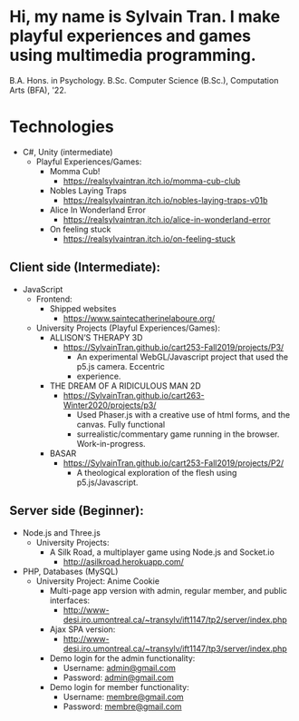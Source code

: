 # Hi, my name is Sylvain Tran. I make playful experiences and games using multimedia programming.

B.A. Hons. in Psychology. 
B.Sc. Computer Science (B.Sc.), Computation Arts (BFA), '22.

# Technologies
- C#, Unity (intermediate)
  - Playful Experiences/Games: 
    - Momma Cub!
      - https://realsylvaintran.itch.io/momma-cub-club
    - Nobles Laying Traps
      - https://realsylvaintran.itch.io/nobles-laying-traps-v01b
    - Alice In Wonderland Error
      - https://realsylvaintran.itch.io/alice-in-wonderland-error
    - On feeling stuck
      - https://realsylvaintran.itch.io/on-feeling-stuck

## Client side (Intermediate):
- JavaScript
  - Frontend:
    - Shipped websites
       - https://www.saintecatherinelaboure.org/      
  - University Projects (Playful Experiences/Games):
    - ALLISON’S THERAPY 3D
        - https://SylvainTran.github.io/cart253-Fall2019/projects/P3/
          - An experimental WebGL/Javascript project that used the p5.js camera. Eccentric
          - experience.
    - THE DREAM OF A RIDICULOUS MAN 2D
        - https://SylvainTran.github.io/cart263-Winter2020/projects/p3/
          - Used Phaser.js with a creative use of html forms, and the canvas. Fully functional
          - surrealistic/commentary game running in the browser. Work-in-progress.
    - BASAR
        - https://SylvainTran.github.io/cart253-Fall2019/projects/P2/
          - A theological exploration of the flesh using p5.js/Javascript.
        
## Server side (Beginner):
- Node.js and Three.js
  - University Projects:
    - A Silk Road, a multiplayer game using Node.js and Socket.io
      - http://asilkroad.herokuapp.com/
- PHP, Databases (MySQL)
  - University Project: Anime Cookie
      - Multi-page app version with admin, regular member, and public interfaces:
         - http://www-desi.iro.umontreal.ca/~transylv/ift1147/tp2/server/index.php
      - Ajax SPA version:
         - http://www-desi.iro.umontreal.ca/~transylv/ift1147/tp3/server/index.php
      - Demo login for the admin functionality:
          - Username: admin@gmail.com
          - Password: ​admin@gmail.com
      - Demo login for member functionality:
          - Username: ​membre@gmail.com
          - Password: ​membre@gmail.com

